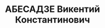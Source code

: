---
title: АБЕСАДЗЕ Викентий Константинович
description: "Род. в 1895, Ткибульский район, с. Мухури, грузин. Род занятий: к моменту\
  \ ареста работал на Ферромарганцевом заводе. \n  Осужден Тройкой при НКВД ГССР 02.12.1937.\
  \ Мера наказания: расстрел с конфискацией личного имущества"
---